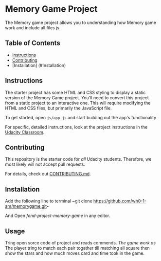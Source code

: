 # Memory Game Project
The Memory game project allows you to understanding how Memory game work and include all files js


## Table of Contents
* [Instructions](#instructions)
* [Contributing](#contributing)
* [Installation] (#Installation)
## Instructions

The starter project has some HTML and CSS styling to display a static version of the Memory Game project. You'll need to convert this project from a static project to an interactive one. This will require modifying the HTML and CSS files, but primarily the JavaScript file.

To get started, open `js/app.js` and start building out the app's functionality

For specific, detailed instructions, look at the project instructions in the [Udacity Classroom](https://classroom.udacity.com/me).

## Contributing

This repository is the starter code for _all_ Udacity students. Therefore, we most likely will not accept pull requests.

For details, check out [CONTRIBUTING.md](CONTRIBUTING.md).


## Installation
Add the following line to terminal 
~git clone https://github.com/wh0-1-am/memorygame.git~

And Open *fend-project-memory-game* in any editor. 

## Usage
Tring open sorce code of project and reads commends.
*The game work as*
The player tring to match each pair togather till matching all square then show the stars and how much moves card and time took in the game.